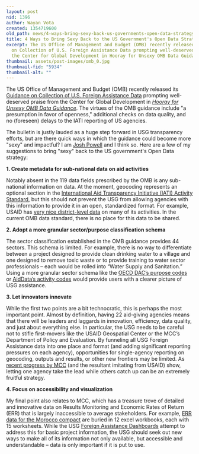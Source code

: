 ```yaml
---
layout: post
nid: 1396
author: Wayan Vota
created: 1354719600
old_path: news/4-ways-bring-sexy-back-us-governments-open-data-strategy
title: 4 Ways to Bring Sexy Back to the US Government's Open Data Strategy
excerpt: The US Office of Management and Budget (OMB) recently released its Guidance
  on Collection of U.S. Foreign Assistance Data prompting well-deserved praise from
  the Center for Global Development in Hooray for Unsexy OMB Data Guidance.
thumbnail: assets/post-images/omb_0.jpg
thumbnail-fid: "5934"
thumbnail-alt: ""
---
```


The US Office of Management and Budget (OMB) recently released its [Guidance on Collection of U.S. Foreign Assistance Data](http://www.whitehouse.gov/sites/default/files/omb/bulletins/fy2012/b12-01.pdf) prompting well-deserved praise from the Center for Global Development in *[Hooray for Unsexy OMB Data Guidance](http://blogs.cgdev.org/mca-monitor/2012/10/hooray-for-unsexy-omb-aid-data-guidance.php)*. The virtues of the OMB guidance include "a presumption in favor of openness," additional checks on data quality, and no (foreseen) delays to the IATI reporting of US agencies.

The bulletin is justly lauded as a huge step forward in USG transparency efforts, but are there quick ways in which the guidance could become more "sexy" and impactful? I am [Josh Powell](http://www.linkedin.com/pub/josh-powell/34/2b5/252) and I think so. Here are a few of my suggestions to bring "sexy" back to the US government's Open Data strategy:

**1. Create metadata for sub-national data on aid activities**

Notably absent in the 119 data fields prescribed by the OMB is any sub-national information on data. At the moment, geocoding represents an optional section in the [International Aid Transparency Initiative (IATI) Activity Standard](http://iatistandard.org/activities-standard), but this should not prevent the USG from allowing agencies with this information to provide it in an open, standardized format. For example, USAID has [very nice district-level data](http://map.usaid.gov/) on many of its activities. In the current OMB data standard, there is no place for this data to be shared.

**2. Adopt a more granular sector/purpose classification schema**

The sector classification established in the OMB guidance provides 44 sectors. This schema is limited. For example, there is no way to differentiate between a project designed to provide clean drinking water to a village and one designed to remove toxic waste or to provide training to water sector professionals – each would be rolled into “Water Supply and Sanitation.” Using a more granular sector schema like the [OECD DAC’s purpose codes](http://www.oecd.org/dac/aidstatistics/purposecodessectorclassification.htm) or [AidData’s activity codes](http://www.aiddata.org/content/index/user-guide/coding-scheme) would provide users with a clearer picture of USG assistance.

**3. Let innovators innovate**

While the first two points are a bit technocratic, this is perhaps the most important point. Almost by definition, having 22 aid-giving agencies means that there will be leaders and laggards in innovation, efficiency, data quality, and just about everything else. In particular, the USG needs to be careful not to stifle first-movers like the USAID Geospatial Center or the MCC’s Department of Policy and Evaluation. By funneling all USG Foreign Assistance data into one place and format (and adding significant reporting pressures on each agency), opportunities for single-agency reporting on geocoding, outputs and results, or other new frontiers may be limited. As [recent progress by MCC](http://blogs.cgdev.org/mca-monitor/2012/10/its-not-about-the-grade-mccs-first-five-impact-evaluations.php) (and the resultant imitating from USAID) show, letting one agency take the lead while others catch up can be an extremely fruitful strategy.

**4. Focus on accessibility and visualization**

My final point also relates to MCC, which has a treasure trove of detailed and innovative data on Results Monitoring and Economic Rates of Return (ERR) that is largely inaccessible to average stakeholders. For example, [ERR data for the Morocco compact](http://www.mcc.gov/pages/countries/err/morocco-compact) are buried in 12 excel workbooks, each with 15 worksheets. While the USG [Foreign Assistance Dashboards](http://www.foreignassistance.gov/) attempt to address this for basic project information, the USG should seek out new ways to make all of its information not only available, but accessible and understandable – data is only important if it is put to use.
